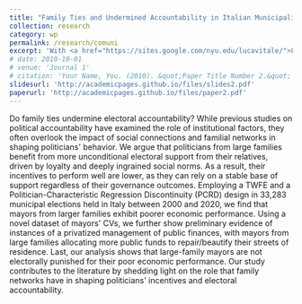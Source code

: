 ```yaml
---
title: "Family Ties and Undermined Accountability in Italian Municipalities"
collection: research
category: wp
permalink: /research/comuni
excerpt: 'With <a href="https://sites.google.com/nyu.edu/lucavitale/">Luca Vitale</a> (New York University)'
# date: 2010-10-01
# venue: 'Journal 1'
# citation: 'Your Name, You. (2010). &quot;Paper Title Number 2.&quot; <i>Journal 1</i>. 1(2).'
slidesurl: 'http://academicpages.github.io/files/slides2.pdf'
paperurl: 'http://academicpages.github.io/files/paper2.pdf'
---
```



Do family ties undermine electoral accountability? While previous studies on political accountability have examined the role of institutional factors, they often overlook the impact of social connections and familial networks in shaping politicians' behavior. We argue that politicians from large families benefit from more unconditional electoral support from their relatives, driven by loyalty and deeply ingrained social norms. As a result, their incentives to perform well are lower, as they can rely on a stable base of support regardless of their governance outcomes. Employing a TWFE and a Politician-Characteristic Regression Discontinuity (PCRD) design in 33,283 municipal elections held in Italy between 2000 and 2020, we find that mayors from larger families exhibit poorer economic performance. Using a novel dataset of mayors' CVs, we further show preliminary evidence of instances of a privatized management of public finances, with mayors from large families allocating more public funds to repair/beautify their streets of residence. Last, our analysis shows that large-family mayors are not electorally punished for their poor economic performance. Our study contributes to the literature by shedding light on the role that family networks have in shaping politicians' incentives and electoral accountability.